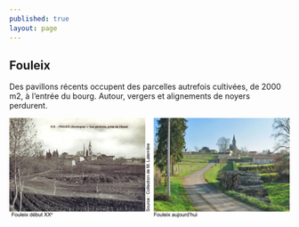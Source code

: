 ```yaml
---
published: true
layout: page
---
```


## Fouleix

Des pavillons récents occupent des parcelles autrefois cultivées, de 2000 m2, à l’entrée du bourg. Autour, vergers et alignements de noyers perdurent.   


![](/data/images/24/histoire/20_HISTOIRE_POPCP6.jpg)
